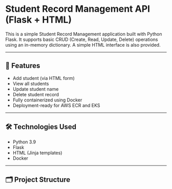 # Student Record Management API (Flask + HTML)

This is a simple Student Record Management application built with Python Flask. It supports basic CRUD (Create, Read, Update, Delete) operations using an in-memory dictionary. A simple HTML interface is also provided.

---

## 🚀 Features

- Add student (via HTML form)
- View all students
- Update student name
- Delete student record
- Fully containerized using Docker
- Deployment-ready for AWS ECR and EKS

---

## 🛠 Technologies Used

- Python 3.9
- Flask
- HTML (Jinja templates)
- Docker

---

## 🗂 Project Structure
